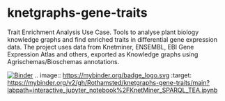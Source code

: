 # knetgraphs-gene-traits
Trait Enrichment Analysis Use Case. Tools to analyse plant biology knowledge graphs and find enriched traits in differential gene expression data. The project uses data from Knetminer, ENSEMBL, EBI Gene Expression Atlas and others, exported as Knowledge graphs using Agrischemas/Bioschemas annotations. 

[![Binder](https://mybinder.org/badge_logo.svg)](https://mybinder.org/v2/gh/Rothamsted/knetgraphs-gene-traits/main?labpath=interactive_jupyter_notebook%2FKnetMiner_SPARQL_TEA.ipynb)
.. image:: https://mybinder.org/badge_logo.svg
 :target: https://mybinder.org/v2/gh/Rothamsted/knetgraphs-gene-traits/main?labpath=interactive_jupyter_notebook%2FKnetMiner_SPARQL_TEA.ipynb
